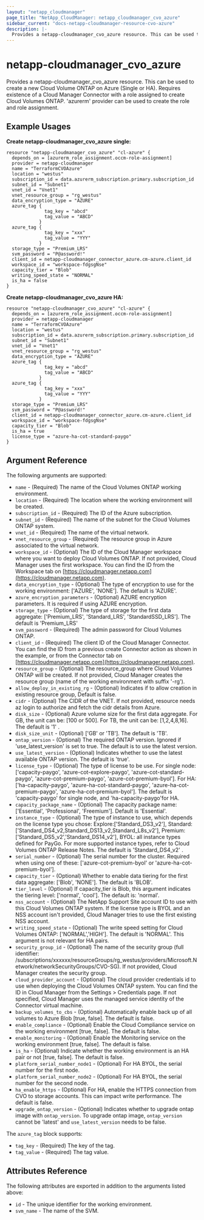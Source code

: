 ```yaml
---
layout: "netapp_cloudmanager"
page_title: "NetApp_CloudManager: netapp_cloudmanager_cvo_azure"
sidebar_current: "docs-netapp-cloudmanager-resource-cvo-azure"
description: |-
  Provides a netapp-cloudmanager_cvo_azure resource. This can be used to create a new Cloud Volume ONTAP system in Azure (single node or HA pair).
---
```


# netapp-cloudmanager_cvo_azure

Provides a netapp-cloudmanager_cvo_azure resource. This can be used to create a new Cloud Volume ONTAP on Azure (Single or HA).
Requires existence of a Cloud Manager Connector with a role assigned to create Cloud Volumes ONTAP. 'azurerm' provider can be used to create the role and role assignment.

## Example Usages

**Create netapp-cloudmanager_cvo_azure single:**

```
resource "netapp-cloudmanager_cvo_azure" "cl-azure" {
  depends_on = [azurerm_role_assignment.occm-role-assignment]
  provider = netapp-cloudmanager
  name = "TerraformCVOAzure"
  location = "westus"
  subscription_id = data.azurerm_subscription.primary.subscription_id
  subnet_id = "Subnet1"
  vnet_id = "Vnet1"
  vnet_resource_group = "rg_westus"
  data_encryption_type = "AZURE"
  azure_tag {
              tag_key = "abcd"
              tag_value = "ABCD"
            }
  azure_tag {
              tag_key = "xxx"
              tag_value = "YYY"
            }
  storage_type = "Premium_LRS"
  svm_password = "P@assword!"
  client_id = netapp-cloudmanager_connector_azure.cm-azure.client_id
  workspace_id = "workspace-fdgsgNse"
  capacity_tier = "Blob"
  writing_speed_state = "NORMAL"
  is_ha = false
}
```

**Create netapp-cloudmanager_cvo_azure HA:**

```
resource "netapp-cloudmanager_cvo_azure" "cl-azure" {
  depends_on = [azurerm_role_assignment.occm-role-assignment]
  provider = netapp-cloudmanager
  name = "TerraformCVOAzure"
  location = "westus"
  subscription_id = data.azurerm_subscription.primary.subscription_id
  subnet_id = "Subnet1"
  vnet_id = "Vnet1"
  vnet_resource_group = "rg_westus"
  data_encryption_type = "AZURE"
  azure_tag {
              tag_key = "abcd"
              tag_value = "ABCD"
            }
  azure_tag {
              tag_key = "xxx"
              tag_value = "YYY"
            }
  storage_type = "Premium_LRS"
  svm_password = "P@assword!"
  client_id = netapp-cloudmanager_connector_azure.cm-azure.client_id
  workspace_id = "workspace-fdgsgNse"
  capacity_tier = "Blob"
  is_ha = true
  license_type = "azure-ha-cot-standard-paygo"
}
```

## Argument Reference

The following arguments are supported:

* `name` - (Required) The name of the Cloud Volumes ONTAP working environment.
* `location` - (Required) The location where the working environment will be created.
* `subscription_id` - (Required) The ID of the Azure subscription.
* `subnet_id` - (Required) The name of the subnet for the Cloud Volumes ONTAP system.
* `vnet_id` - (Required) The name of the virtual network.
* `vnet_resource_group` - (Required) The resource group in Azure associated to the virtual network.
* `workspace_id` - (Optional) The ID of the Cloud Manager workspace where you want to deploy Cloud Volumes ONTAP. If not provided, Cloud Manager uses the first workspace. You can find the ID from the Workspace tab on [https://cloudmanager.netapp.com](https://cloudmanager.netapp.com).
* `data_encryption_type` - (Optional) The type of encryption to use for the working environment: ['AZURE', 'NONE']. The default is 'AZURE'.
* `azure_encryption_parameters` - (Optional) AZURE encryption parameters. It is required if using AZURE encryption.
* `storage_type` - (Optional) The type of storage for the first data aggregate: ['Premium_LRS', 'Standard_LRS', 'StandardSSD_LRS']. The default is 'Premium_LRS'
* `svm_password` - (Required) The admin password for Cloud Volumes ONTAP.
* `client_id` - (Required) The client ID of the Cloud Manager Connector. You can find the ID from a previous create Connector action as shown in the example, or from the Connector tab on [https://cloudmanager.netapp.com](https://cloudmanager.netapp.com).
* `resource_group` - (Optional) The resource_group where Cloud Volumes ONTAP will be created. If not provided, Cloud Manager creates the resource group (name of the working environment with suffix '-rg').
* `allow_deploy_in_existing_rg` - (Optional) Indicates if to allow creation in existing resource group, Default is false.
* `cidr` - (Optional) The CIDR of the VNET. If not provided, resource needs az login to authorize and fetch the cidr details from Azure.
* `disk_size` - (Optional) Azure volume size for the first data aggregate. For GB, the unit can be: [100 or 500]. For TB, the unit can be: [1,2,4,8,16]. The default is '1' .
* `disk_size_unit` - (Optional) ['GB' or 'TB']. The default is 'TB'.
* `ontap_version` - (Optional) The required ONTAP version. Ignored if 'use_latest_version' is set to true. The default is to use the latest version.
* `use_latest_version` - (Optional) Indicates whether to use the latest available ONTAP version. The default is 'true'.
* `license_type` - (Optional) The type of license to be use. For single node: ['capacity-paygo', 'azure-cot-explore-paygo', 'azure-cot-standard-paygo', 'azure-cot-premium-paygo', 'azure-cot-premium-byol']. For HA: ['ha-capacity-paygo', 'azure-ha-cot-standard-paygo', 'azure-ha-cot-premium-paygo', 'azure-ha-cot-premium-byol']. The default is 'capacity-paygo' for single node, and 'ha-capacity-paygo'for HA.
* `capacity_package_name` - (Optional) The capacity package name: ['Essential', 'Professional', 'Freemium']. Default is 'Essential'.
* `instance_type` - (Optional) The type of instance to use, which depends on the license type you chose: Explore:['Standard_DS3_v2'], Standard:['Standard_DS4_v2,Standard_DS13_v2,Standard_L8s_v2'], Premium:['Standard_DS5_v2','Standard_DS14_v2'], BYOL: all instance types defined for PayGo. For more supported instance types, refer to Cloud Volumes ONTAP Release Notes. The default is 'Standard_DS4_v2' .
* `serial_number` - (Optional) The serial number for the cluster. Required when using one of these: ['azure-cot-premium-byol' or 'azure-ha-cot-premium-byol'].
* `capacity_tier` - (Optional) Whether to enable data tiering for the first data aggregate: ['Blob', 'NONE']. The default is 'BLOB'.
* `tier_level` - (Optional) If capacity_tier is Blob, this argument indicates the tiering level: ['normal', 'cool']. The default is: 'normal'.
* `nss_account` - (Optional) The NetApp Support Site account ID to use with this Cloud Volumes ONTAP system. If the license type is BYOL and an NSS account isn't provided, Cloud Manager tries to use the first existing NSS account.
* `writing_speed_state` - (Optional) The write speed setting for Cloud Volumes ONTAP: ['NORMAL','HIGH']. The default is 'NORMAL'. This argument is not relevant for HA pairs.
* `security_group_id` - (Optional) The name of the security group (full identifier: /subscriptions/xxxxxx/resourceGroups/rg_westus/providers/Microsoft.Network/networkSecurityGroups/CVO-SG). If not provided, Cloud Manager creates the security group.
* `cloud_provider_account` - (Optional) The cloud provider credentials id to use when deploying the Cloud Volumes ONTAP system. You can find the ID in Cloud Manager from the Settings > Credentials page. If not specified, Cloud Manager uses the managed service identity of the Connector virtual machine.
* `backup_volumes_to_cbs` - (Optional) Automatically enable back up of all volumes to Azure Blob [true, false]. The default is false.
* `enable_compliance` - (Optional) Enable the Cloud Compliance service on the working environment [true, false]. The default is false.
* `enable_monitoring` - (Optional) Enable the Monitoring service on the working environment [true, false]. The default is false.
* `is_ha` - (Optional) Indicate whether the working environment is an HA pair or not [true, false]. The default is false.
* `platform_serial_number_node1` - (Optional) For HA BYOL, the serial number for the first node.
* `platform_serial_number_node2` - (Optional) For HA BYOL, the serial number for the second node.
* `ha_enable_https` - (Optional) For HA, enable the HTTPS connection from CVO to storage accounts. This can impact write performance. The default is false.
* `upgrade_ontap_version` - (Optional) Indicates whether to upgrade ontap image with `ontap_version`. To upgrade ontap image, `ontap_version` cannot be 'latest' and `use_latest_version` needs to be false.

The `azure_tag` block supports:
* `tag_key` - (Required) The key of the tag.
* `tag_value` - (Required) The tag value.

## Attributes Reference

The following attributes are exported in addition to the arguments listed above:

* `id` - The unique identifier for the working environment.
* `svm_name` - The name of the SVM.
